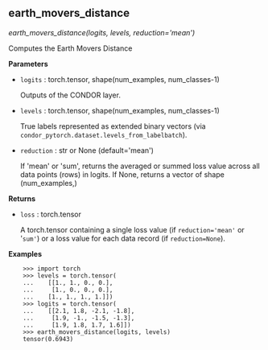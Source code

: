 ## earth_movers_distance

*earth_movers_distance(logits, levels, reduction='mean')*

Computes the Earth Movers Distance

**Parameters**

- `logits` : torch.tensor, shape(num_examples, num_classes-1)

    Outputs of the CONDOR layer.


- `levels` : torch.tensor, shape(num_examples, num_classes-1)

    True labels represented as extended binary vectors
    (via `condor_pytorch.dataset.levels_from_labelbatch`).


- `reduction` : str or None (default='mean')

    If 'mean' or 'sum', returns the averaged or summed loss value across
    all data points (rows) in logits. If None, returns a vector of
    shape (num_examples,)

**Returns**

- `loss` : torch.tensor

    A torch.tensor containing a single loss value (if `reduction='mean'` or '`sum'`)
    or a loss value for each data record (if `reduction=None`).

**Examples**

```
    >>> import torch
    >>> levels = torch.tensor(
    ...    [[1., 1., 0., 0.],
    ...     [1., 0., 0., 0.],
    ...    [1., 1., 1., 1.]])
    >>> logits = torch.tensor(
    ...    [[2.1, 1.8, -2.1, -1.8],
    ...     [1.9, -1., -1.5, -1.3],
    ...     [1.9, 1.8, 1.7, 1.6]])
    >>> earth_movers_distance(logits, levels)
    tensor(0.6943)
```

